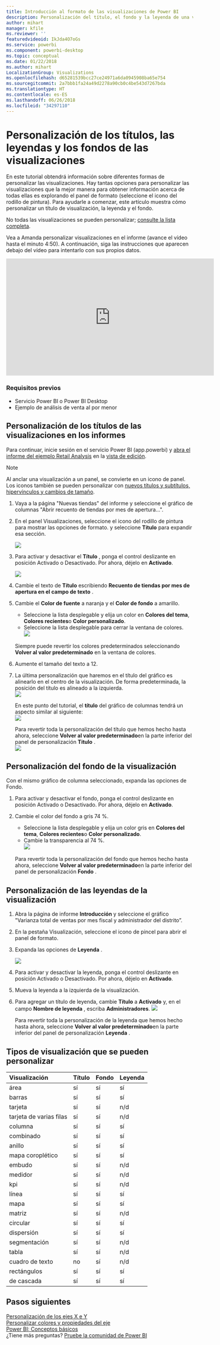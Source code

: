 ```yaml
---
title: Introducción al formato de las visualizaciones de Power BI
description: Personalización del título, el fondo y la leyenda de una visualización
author: mihart
manager: kfile
ms.reviewer: ''
featuredvideoid: IkJda4O7oGs
ms.service: powerbi
ms.component: powerbi-desktop
ms.topic: conceptual
ms.date: 01/22/2018
ms.author: mihart
LocalizationGroup: Visualizations
ms.openlocfilehash: d65281539bcc27ce24971a6da0945908ba65e754
ms.sourcegitcommit: 2a7bbb1fa24a49d2278a90cb0c4be543d7267bda
ms.translationtype: HT
ms.contentlocale: es-ES
ms.lasthandoff: 06/26/2018
ms.locfileid: "34297110"
---
```

# <a name="customize-visualization-titles-legends-and-backgrounds"></a>Personalización de los títulos, las leyendas y los fondos de las visualizaciones
En este tutorial obtendrá información sobre diferentes formas de personalizar las visualizaciones.   Hay tantas opciones para personalizar las visualizaciones que la mejor manera para obtener información acerca de todas ellas es explorando el panel de formato (seleccione el icono del rodillo de pintura).  Para ayudarle a comenzar, este artículo muestra cómo personalizar un título de visualización, la leyenda y el fondo.  

No todas las visualizaciones se pueden personalizar; [consulte la lista completa](#list).  

Vea a Amanda personalizar visualizaciones en el informe (avance el vídeo hasta el minuto 4:50). A continuación, siga las instrucciones que aparecen debajo del vídeo para intentarlo con sus propios datos.

<iframe width="560" height="315" src="https://www.youtube.com/embed/IkJda4O7oGs" frameborder="0" allowfullscreen></iframe>

### <a name="prerequisites"></a>Requisitos previos
- Servicio Power BI o Power BI Desktop
- Ejemplo de análisis de venta al por menor

## <a name="customize-visualization-titles-in-reports"></a>Personalización de los títulos de las visualizaciones en los informes
Para continuar, inicie sesión en el servicio Power BI (app.powerbi) y [abra el informe del ejemplo Retail Analysis](sample-datasets.md) en la [vista de edición](service-interact-with-a-report-in-editing-view.md).

> [!NOTE]
> Al anclar una visualización a un panel, se convierte en un icono de panel.  Los iconos también se pueden personalizar con [nuevos títulos y subtítulos, hipervínculos y cambios de tamaño](service-dashboard-edit-tile.md).
> 
> 

1. Vaya a la página "Nuevas tiendas" del informe y seleccione el gráfico de columnas "Abrir recuento de tiendas por mes de apertura...".
2. En el panel Visualizaciones, seleccione el icono del rodillo de pintura para mostrar las opciones de formato.  y seleccione **Título** para expandir esa sección.  
   
   ![](media/power-bi-visualization-customize-title-background-and-legend/power-bi-formatting-menu.png)
3. Para activar y desactivar el  **Título** , ponga el control deslizante en posición Activado o Desactivado. Por ahora, déjelo en **Activado**.  
   
   ![](media/power-bi-visualization-customize-title-background-and-legend/onoffslider.png)
4. Cambie el texto de **Título** escribiendo **Recuento de tiendas por mes de apertura en el campo de texto** .  
5. Cambie el **Color de fuente** a naranja y el **Color de fondo** a amarillo.
   
   * Seleccione la lista desplegable y elija un color en **Colores del tema**, **Colores recientes**o **Color personalizado**.
   * Seleccione la lista desplegable para cerrar la ventana de colores.  
     ![](media/power-bi-visualization-customize-title-background-and-legend/customizecolorpicker.png)
   
   Siempre puede revertir los colores predeterminados seleccionando **Volver al valor predeterminado** en la ventana de colores.
6. Aumente el tamaño del texto a 12.
7. La última personalización que haremos en el título del gráfico es alinearlo en el centro de la visualización. De forma predeterminada, la posición del título es alineado a la izquierda.  
   ![](media/power-bi-visualization-customize-title-background-and-legend/customizealign.png)
   
    En este punto del tutorial, el **título** del gráfico de columnas tendrá un aspecto similar al siguiente:  
    ![](media/power-bi-visualization-customize-title-background-and-legend/tutorialprogress1.png)
   
    Para revertir toda la personalización del título que hemos hecho hasta ahora, seleccione **Volver al valor predeterminado**en la parte inferior del panel de personalización **Titulo** .  
    ![](media/power-bi-visualization-customize-title-background-and-legend/revertall.png)

## <a name="customize-visualization-backgrounds"></a>Personalización del fondo de la visualización
Con el mismo gráfico de columna seleccionado, expanda las opciones de Fondo.

1. Para activar y desactivar el fondo, ponga el control deslizante en posición Activado o Desactivado. Por ahora, déjelo en **Activado**.
2. Cambie el color del fondo a gris 74 %.
   
   * Seleccione la lista desplegable y elija un color gris en **Colores del tema**, **Colores recientes**o **Color personalizado**.
   * Cambie la transparencia al 74 %.   
     ![](media/power-bi-visualization-customize-title-background-and-legend/power-bi-customize-background.png)
   
   Para revertir toda la personalización del fondo que hemos hecho hasta ahora, seleccione **Volver al valor predeterminado**en la parte inferior del panel de personalización **Fondo** .

## <a name="customize-visualization-legends"></a>Personalización de las leyendas de la visualización
1. Abra la página de informe **Introducción** y seleccione el gráfico "Varianza total de ventas por mes fiscal y administrador del distrito”.
2. En la pestaña Visualización, seleccione el icono de pincel para abrir el panel de formato.  
3. Expanda las opciones de **Leyenda** .
   
      ![](media/power-bi-visualization-customize-title-background-and-legend/legend.png)
4. Para activar y desactivar la leyenda, ponga el control deslizante en posición Activado o Desactivado. Por ahora, déjelo en **Activado**.
5. Mueva la leyenda a la izquierda de la visualización.    
6. Para agregar un título de leyenda, cambie **Título** a **Activado** y, en el campo **Nombre de leyenda** , escriba **Administradores**.
   ![](media/power-bi-visualization-customize-title-background-and-legend/legend-move.png)
   
   Para revertir toda la personalización de la leyenda que hemos hecho hasta ahora, seleccione **Volver al valor predeterminado**en la parte inferior del panel de personalización **Leyenda** .

<a name="list"></a>

## <a name="visualization-types-that-can-be-customized"></a>Tipos de visualización que se pueden personalizar
| Visualización | Título | Fondo | Leyenda |
|:--- |:--- |:--- |:--- |
| área |sí |sí |sí |
| barras |sí |sí |sí |
| tarjeta |sí |sí |n/d |
| tarjeta de varias filas |sí |sí |n/d |
| columna |sí |sí |sí |
| combinado |sí |sí |sí |
| anillo |sí |sí |sí |
| mapa coroplético |sí |sí |sí |
| embudo |sí |sí |n/d |
| medidor |sí |sí |n/d |
| kpi |sí |sí |n/d |
| línea |sí |sí |sí |
| mapa |sí |sí |sí |
| matriz |sí |sí |n/d |
| circular |sí |sí |sí |
| dispersión |sí |sí |sí |
| segmentación |sí |sí |n/d |
| tabla |sí |sí |n/d |
| cuadro de texto |no |sí |n/d |
| rectángulos |sí |sí |sí |
| de cascada |sí |sí |sí |

## <a name="next-steps"></a>Pasos siguientes
[Personalización de los ejes X e Y](power-bi-visualization-customize-x-axis-and-y-axis.md)  
[Personalizar colores y propiedades del eje](service-getting-started-with-color-formatting-and-axis-properties.md)  
[Power BI: Conceptos básicos](service-basic-concepts.md)  
¿Tiene más preguntas? [Pruebe la comunidad de Power BI](http://community.powerbi.com/)


